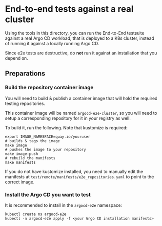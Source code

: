 # End-to-end tests against a real cluster

Using the tools in this directory, you can run the End-to-End testsuite against
a real Argo CD workload, that is deployed to a K8s cluster, instead of running
it against a locally running Argo CD.

Since e2e tests are destructive, do **not** run it against an installation that
you depend on.

## Preparations

### Build the repository container image

You will need to build & publish a container image that will hold the required
testing repositories.

This container image will be named `argocd-e2e-cluster`, so you will need to
setup a corresponding repository for it in your registry as well.

To build it, run the following. Note that kustomize is required:

```shell
export IMAGE_NAMESPACE=quay.io/youruser
# builds & tags the image
make image
# pushes the image to your repository
make image-push
# rebuild the manifests
make manifests
```

If you do not have kustomize installed, you need to manually edit the manifests
at `test/remote/manifests/e2e_repositories.yaml` to point to the correct image.

### Install the Argo CD you want to test

It is recommended to install in the `argocd-e2e` namespace:

```
kubectl create ns argocd-e2e
kubectl -n argocd-e2e apply -f <your Argo CD installation manifests>
```

### 